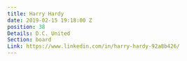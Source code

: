 ```yaml
---
title: Harry Hardy
date: 2019-02-15 19:18:00 Z
position: 38
Details: D.C. United
Section: board
Link: https://www.linkedin.com/in/harry-hardy-92a8b426/
---
```


